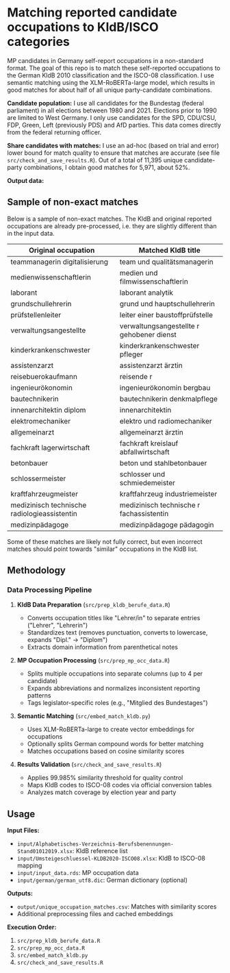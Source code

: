 # Matching reported candidate occupations to KldB/ISCO categories

MP candidates in Germany self-report occupations in a non-standard format. The goal of this repo is to match these self-reported occupations to the German KldB 2010 classification and the ISCO-08 classification. I use semantic matching using the XLM-RoBERTa-large model, which results in good matches for about half of all unique party-candidate combinations.

**Candidate population:** I use all candidates for the Bundestag (federal parliament) in all elections between 1980 and 2021. Elections prior to 1990 are limited to West Germany. I only use candidates for the SPD, CDU/CSU, FDP, Green, Left (previously PDS) and AfD parties. This data comes directly from the federal returning officer.

**Share candidates with matches:** I use an ad-hoc (based on trial and error) lower bound for match quality to ensure that matches are accurate (see file `src/check_and_save_results.R`). Out of a total of 11,395 unique candidate-party combinations, I obtain good matches for 5,971, about 52%.

**Output data:**

## Sample of non-exact matches

Below is a sample of non-exact matches. The KldB and original reported occupations are already pre-processed, i.e. they are slightly different than in the input data.

| Original occupation | Matched KldB title |
|---------------------|-------------------|
| teammanagerin digitalisierung | team und qualitätsmanagerin |
| medienwissenschaftlerin | medien und filmwissenschaftlerin |
| laborant | laborant analytik |
| grundschullehrerin | grund und hauptschullehrerin |
| prüfstellenleiter | leiter einer baustoffprüfstelle |
| verwaltungsangestellte | verwaltungsangestellte r gehobener dienst |
| kinderkrankenschwester | kinderkrankenschwester pfleger |
| assistenzarzt | assistenzarzt ärztin |
| reisebuerokaufmann | reisende r |
| ingenieurökonomin | ingenieurökonomin bergbau |
| bautechnikerin | bautechnikerin denkmalpflege |
| innenarchitektin diplom | innenarchitektin |
| elektromechaniker | elektro und radiomechaniker |
| allgemeinarzt | allgemeinarzt ärztin |
| fachkraft lagerwirtschaft | fachkraft kreislauf abfallwirtschaft |
| betonbauer | beton und stahlbetonbauer |
| schlossermeister | schlosser und schmiedemeister |
| kraftfahrzeugmeister | kraftfahrzeug industriemeister |
| medizinisch technische radiologieassistentin | medizinisch technische r fachassistentin |
| medizinpädagoge | medizinpädagoge pädagogin |

Some of these matches are likely not fully correct, but even incorrect matches should point towards "similar" occupations in the KldB list.

## Methodology

### Data Processing Pipeline

1. **KldB Data Preparation** (`src/prep_kldb_berufe_data.R`)
   - Converts occupation titles like "Lehrer/in" to separate entries ("Lehrer", "Lehrerin")
   - Standardizes text (removes punctuation, converts to lowercase, expands "Dipl." → "Diplom")
   - Extracts domain information from parenthetical notes

2. **MP Occupation Processing** (`src/prep_mp_occ_data.R`)
   - Splits multiple occupations into separate columns (up to 4 per candidate)
   - Expands abbreviations and normalizes inconsistent reporting patterns
   - Tags legislator-specific roles (e.g., "Mitglied des Bundestages")

3. **Semantic Matching** (`src/embed_match_kldb.py`)
   - Uses XLM-RoBERTa-large to create vector embeddings for occupations
   - Optionally splits German compound words for better matching
   - Matches occupations based on cosine similarity scores

4. **Results Validation** (`src/check_and_save_results.R`)
   - Applies 99.985% similarity threshold for quality control
   - Maps KldB codes to ISCO-08 codes via official conversion tables
   - Analyzes match coverage by election year and party

## Usage

**Input Files:**

- `input/Alphabetisches-Verzeichnis-Berufsbenennungen-Stand01012019.xlsx`: KldB reference list
- `input/Umsteigeschluessel-KLDB2020-ISCO08.xlsx`: KldB to ISCO-08 mapping
- `input/input_data.rds`: MP occupation data
- `input/german/german_utf8.dic`: German dictionary (optional)

**Outputs:**

- `output/unique_occupation_matches.csv`: Matches with similarity scores
- Additional preprocessing files and cached embeddings

**Execution Order:**

1. `src/prep_kldb_berufe_data.R`
2. `src/prep_mp_occ_data.R`
3. `src/embed_match_kldb.py`
4. `src/check_and_save_results.R`
